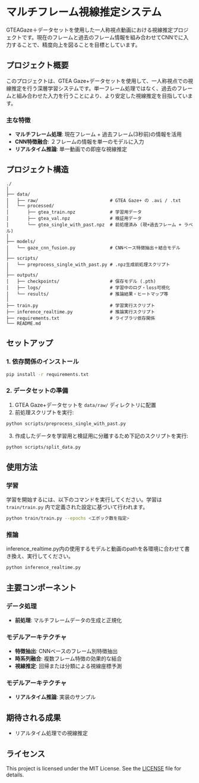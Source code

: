 # マルチフレーム視線推定システム

GTEAGaze＋データセットを使用した一人称視点動画における視線推定プロジェクトです。現在のフレームと過去のフレーム情報を組み合わせてCNNでに入力することで、精度向上を図ることを目標としています。

## プロジェクト概要

このプロジェクトは、GTEA Gaze+データセットを使用して、一人称視点での視線推定を行う深層学習システムです。単一フレーム処理ではなく、過去のフレームと組み合わせた入力を行うことにより、より安定した視線推定を目指しています。

### 主な特徴

- **マルチフレーム処理**: 現在フレーム + 過去フレーム(3秒前)の情報を活用
- **CNN特徴融合**: ２フレームの情報を単一のモデルに入力
- **リアルタイム推論**: 単一動画での即座な視線推定

## プロジェクト構造

```
./
│
├── data/
│   ├── raw/                           # GTEA Gaze+ の .avi / .txt
│   └── processed/
│       ├── gtea_train.npz             # 学習用データ
│       ├── gtea_val.npz               # 検証用データ
│       └── gtea_single_with_past.npz  # 前処理済み (現+過去フレーム + ラベル)
│
├── models/
│   └── gaze_cnn_fusion.py             # CNNベース特徴抽出＋結合モデル
│
├── scripts/
│   └── preprocess_single_with_past.py # .npz生成前処理スクリプト
│
├── outputs/
│   ├── checkpoints/                   # 保存モデル (.pth)
│   ├── logs/                          # 学習中のログ・loss可視化
│   └── results/                       # 推論結果・ヒートマップ等
│
├── train.py                           # 学習実行スクリプト
├── inference_realtime.py              # 推論実行スクリプト
├── requirements.txt                   # ライブラリ依存関係
└── README.md
```

## セットアップ

### 1. 依存関係のインストール

```bash
pip install -r requirements.txt
```

### 2. データセットの準備

1. GTEA Gaze+データセットを `data/raw/` ディレクトリに配置
2. 前処理スクリプトを実行:

```bash
python scripts/preprocess_single_with_past.py
```
3. 作成したデータを学習用と検証用に分離するため下記のスクリプトを実行:

```bash 
python scripts/split_data.py
```


## 使用方法

### 学習
学習を開始するには、以下のコマンドを実行してください。学習は `train/train.py` 内で定義された設定に基づいて行われます。
```bash
python train/train.py --epochs <エポック数を指定>
```

### 推論
inference_realtime.py内の使用するモデルと動画のpathを各環境に合わせて書き換え、実行してください。
```bash
python inference_realtime.py
```

## 主要コンポーネント

### データ処理
- **前処理**: マルチフレームデータの生成と正規化

### モデルアーキテクチャ
- **特徴抽出**: CNNベースのフレーム別特徴抽出
- **時系列融合**: 複数フレーム特徴の効果的な結合
- **視線推定**: 回帰または分類による視線座標予測

### モデルアーキテクチャ
- **リアルタイム推論**: 実装のサンプル

## 期待される成果
- リアルタイム処理での視線推定

## ライセンス
This project is licensed under the MIT License. See the [LICENSE](LICENSE) file for details.
